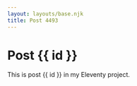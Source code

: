 ```yaml
---
layout: layouts/base.njk
title: Post 4493
---
```


# Post {{ id }}

This is post {{ id }} in my Eleventy project.
